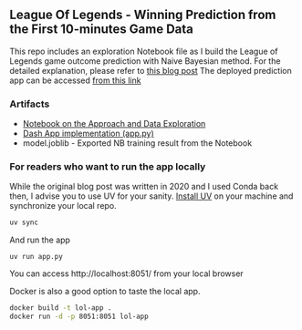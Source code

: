 ## League Of Legends - Winning Prediction from the First 10-minutes Game Data

This repo includes an exploration Notebook file as I build the League of Legends game outcome prediction with Naive Bayesian method.
For the detailed explanation, please refer to [this blog post](https://shawnjung.blog/2020/07/03/league-of-legend-winning-prediction/)
The deployed prediction app can be accessed [from this link](http://shawnjung.pythonanywhere.com/)

### Artifacts

- [Notebook on the Approach and Data Exploration](league_of_legend_win_prediction_with_bayesian.ipynb)
- [Dash App implementation (app.py)](https://github.com/shawn-jung/ml-for-fun/blob/master/lol_predict/app.py)
- model.joblib - Exported NB training result from the Notebook

### For readers who want to run the app locally

While the original blog post was written in 2020 and I used Conda back then,
I advise you to use UV for your sanity. [Install UV](https://docs.astral.sh/uv/) on your machine and synchronize your local repo.

```bash
uv sync
```

And run the app

```
uv run app.py
```

You can access http://localhost:8051/ from your local browser

Docker is also a good option to taste the local app.

```bash
docker build -t lol-app .
docker run -d -p 8051:8051 lol-app
```
